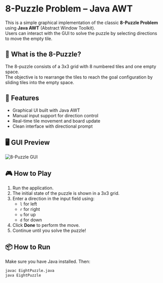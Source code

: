 # 8-Puzzle Problem – Java AWT

This is a simple graphical implementation of the classic **8-Puzzle Problem** using **Java AWT** (Abstract Window Toolkit).  
Users can interact with the GUI to solve the puzzle by selecting directions to move the empty tile.

## 🧩 What is the 8-Puzzle?

The 8-puzzle consists of a 3x3 grid with 8 numbered tiles and one empty space.  
The objective is to rearrange the tiles to reach the goal configuration by sliding tiles into the empty space.

## 🚀 Features

- Graphical UI built with Java AWT
- Manual input support for direction control
- Real-time tile movement and board update
- Clean interface with directional prompt

## 🖥️ GUI Preview

![8-Puzzle GUI](<img width="567" height="464" alt="8-puzzle" src="https://github.com/user-attachments/assets/e7cadaf2-8243-4087-a5eb-87962f3cbe40" />
)

## 🎮 How to Play

1. Run the application.
2. The initial state of the puzzle is shown in a 3x3 grid.
3. Enter a direction in the input field using:
   - `l` for left
   - `r` for right
   - `u` for up
   - `d` for down
4. Click **Done** to perform the move.
5. Continue until you solve the puzzle!

## 📦 How to Run

Make sure you have Java installed. Then:

```bash
javac EightPuzzle.java
java EightPuzzle
